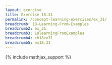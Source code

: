 ```yaml
---
layout: exercise
title: Exercise 18.31
permalink: /concept-learning-exercises/ex_31/
breadcrumb: 18-Learning-From-Examples
breadcrumb2: ex_31
breadcrumb3: 18learningFromExamples
breadcrumb4: ch18ex31
breadcrumb5: ex18.31
---
```


{% include mathjax_support %}

